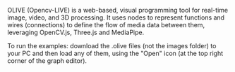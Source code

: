 OLIVE (Opencv-LIVE) is a web-based, visual programming tool for real-time image, video, and 3D processing. It uses nodes to represent functions and wires (connections) to define the flow of media data between them, leveraging OpenCV.js, Three.js and MediaPipe.

To run the examples: download the .olive files (not the images folder) to your PC and then load any of them, using the "Open" icon (at the top right corner of the graph editor).
